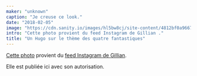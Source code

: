 ```yaml
---
maker: "unknown"
caption: "Je creuse ce look."
date: "2018-02-05"
image: "https://cdn.sanity.io/images/hl5bw8cj/site-content/4812bf0a9667224088fe258addf79f4e21ab9170-1080x1350.jpg"
intro: "Cette photo provient du feed Instagram de Gillian ."
title: "Un Hugo sur le thème des quatre fantastiques"
---
```



[Cette photo](https://www.instagram.com/p/Beyg_MMhMH0PsSBwQkKVqMT7pObcJ0Ffb7jAAw0/?taken-by=gilliancrafts) provient du [feed Instagram de Gillian](https://www.instagram.com/gilliancrafts/).

Elle est publiée ici avec son autorisation.


